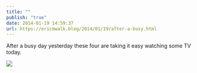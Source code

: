 ```yaml
---
title: ""
publish: "true"
date: 2014-01-19 14:59:37
url: https://ericmwalk.blog/2014/01/19/after-a-busy.html
---
```


After a busy day yesterday these four are taking it easy watching some TV today.

![](https://ericmwalk.blog/uploads/2022/60c8ec3b64.jpg)